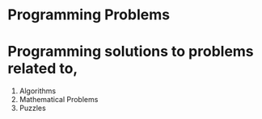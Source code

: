 # Programming Problems

# Programming solutions to problems related to,
1. Algorithms
2. Mathematical Problems
3. Puzzles
